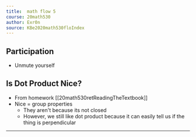 ```yaml
---
title:  math flow 5
course: 20math530
author: Exr0n
source: KBe2020math530floIndex
---
```


## Participation
- Unmute yourself

## Is Dot Product Nice?
- From homework [[20math530retReadingTheTextbook]]
- Nice = group properties
	- They aren't because its not closed
	- However, we still like dot product because it can easily tell us if the thing is perpendicular

---
